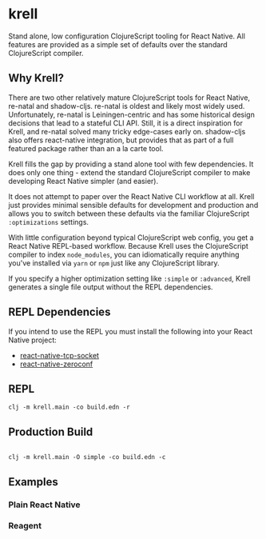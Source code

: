 # krell

Stand alone, low configuration ClojureScript tooling for React Native. All features
are provided as a simple set of defaults over the standard ClojureScript compiler.

## Why Krell?

There are two other relatively mature ClojureScript tools for React Native,
re-natal and shadow-cljs. re-natal is oldest and likely most widely used. 
Unfortunately, re-natal is Leiningen-centric and has some historical design 
decisions that lead to a stateful CLI API. Still, it is a direct inspiration 
for Krell, and re-natal solved many tricky edge-cases early on. shadow-cljs 
also offers react-native integration, but provides that as part of a full 
featured package rather than an a la carte tool.

Krell fills the gap by providing a stand alone tool with few dependencies. It
does only one thing - extend the standard ClojureScript compiler to make
developing React Native simpler (and easier).

It does not attempt to paper over the React Native CLI workflow at all. Krell
just provides minimal sensible defaults for development and production and allows
you to switch between these defaults via the familiar ClojureScript `:optimizations`
settings.

With little configuration beyond typical ClojureScript web config, you get 
a React Native REPL-based workflow. Because Krell uses the ClojureScript compiler 
to index `node_modules`, you can idiomatically require anything you've installed 
via `yarn` or `npm` just like any ClojureScript library.

If you specify a higher optimization setting like `:simple` or `:advanced`,
Krell generates a single file output without the REPL dependencies.

## REPL Dependencies

If you intend to use the REPL you must install the following into your React
Native project:

* [react-native-tcp-socket](https://github.com/Rapsssito/react-native-tcp-socket)
* [react-native-zeroconf](https://github.com/balthazar/react-native-zeroconf)

## REPL

```
clj -m krell.main -co build.edn -r
```

## Production Build

```

clj -m krell.main -O simple -co build.edn -c
```

## Examples

### Plain React Native

### Reagent
